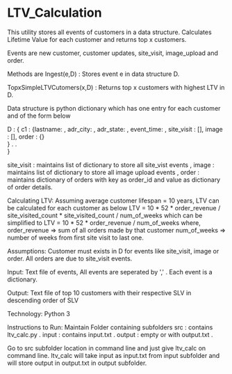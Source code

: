 # LTV_Calculation

This utility stores all events of customers in a data structure. Calculates Lifetime Value for each customer and returns top x customers.

Events are new customer, customer updates, site_visit, image_upload and order.

Methods are 
Ingest(e,D) : Stores event e in data structure D.

TopxSimpleLTVCutomers(x,D) : Returns top x customers with highest LTV in D.

Data structure is python dictionary which has one entry for each customer and of the form below

D : {
      c1 : {lastname: , adr_city:  , adr_state: ,  event_time:  ,
            site_visit : [],
            image : [],
            order : {}      
          }
          .
          .            
    }

site_visit : maintains list of dictionary to store all site_vist events , 
image      : maintains list of dictionary to store all image upload events ,
order      : maintains dictionary of orders with key as order_id and value as dictionary of order details.


Calculating LTV:
Assuming average customer lifespan = 10 years, LTV can be calculated for each customer as below
LTV = 10 * 52 * order_revenue / site_visited_count * site_visited_count / num_of_weeks
which can be simplified to 
LTV = 10 * 52 * order_revenue / num_of_weeks
where, 
order_revenue => sum of all orders made by that customer 
num_of_weeks  => number of weeks from first site visit to last one.

Assumptions:
Customer must exists in D for events like site_visit, image or order.
All orders are due to site_visit events.

Input:
Text file of events, All events are seperated by ',' .
Each event is a dictionary.

Output:
Text file of top 10 customers with their respective SLV in descending order of SLV

Technology:
Python 3

Instructions to Run:
Maintain Folder containing subfolders
      src : contains ltv_calc.py .
      input : contains input.txt .
      output : empty or with output.txt .
      
Go to src subfolder location in command line and just give ltv_calc on command line.
ltv_calc will take input as input.txt from input subfolder and will store output in output.txt in output subfolder.


